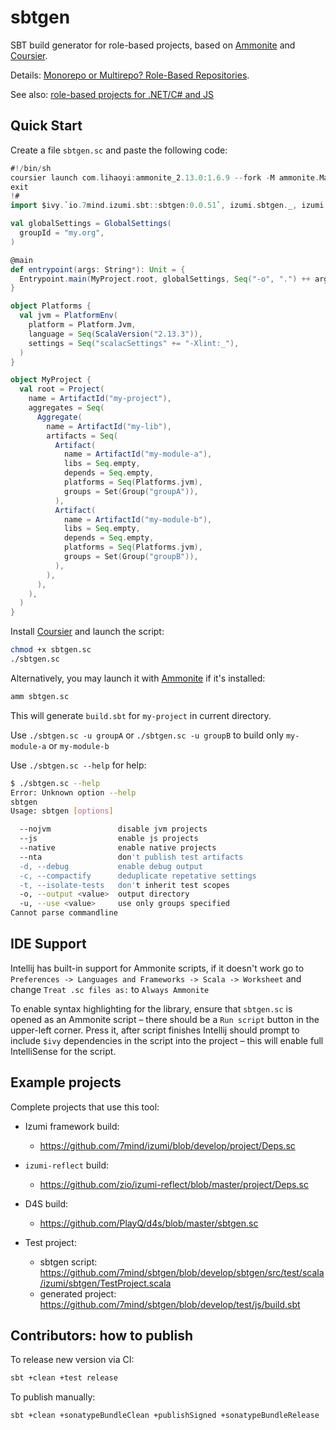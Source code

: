 # sbtgen

SBT build generator for role-based projects, based on [Ammonite](https://ammonite.io) and [Coursier](https://get-coursier.io/).

Details: [Monorepo or Multirepo? Role-Based Repositories](https://blog.7mind.io/role-based-repositories.html).

See also: [role-based projects for .NET/C# and JS](https://github.com/CK-Build/CKli/)

## Quick Start

Create a file `sbtgen.sc` and paste the following code:

```scala
#!/bin/sh
coursier launch com.lihaoyi:ammonite_2.13.0:1.6.9 --fork -M ammonite.Main -- sbtgen.sc $*
exit
!#
import $ivy.`io.7mind.izumi.sbt::sbtgen:0.0.51`, izumi.sbtgen._, izumi.sbtgen.model._

val globalSettings = GlobalSettings(
  groupId = "my.org",
)

@main
def entrypoint(args: String*): Unit = {
  Entrypoint.main(MyProject.root, globalSettings, Seq("-o", ".") ++ args)
}

object Platforms {
  val jvm = PlatformEnv(
    platform = Platform.Jvm,
    language = Seq(ScalaVersion("2.13.3")),
    settings = Seq("scalacSettings" += "-Xlint:_"),
  )
}

object MyProject {
  val root = Project(
    name = ArtifactId("my-project"),
    aggregates = Seq(
      Aggregate(
        name = ArtifactId("my-lib"),
        artifacts = Seq(
          Artifact(
            name = ArtifactId("my-module-a"),
            libs = Seq.empty,
            depends = Seq.empty,
            platforms = Seq(Platforms.jvm),
            groups = Set(Group("groupA")),
          ),
          Artifact(
            name = ArtifactId("my-module-b"),
            libs = Seq.empty,
            depends = Seq.empty,
            platforms = Seq(Platforms.jvm),
            groups = Set(Group("groupB")),
          ),
        ),
      ),
    ),
  )
}
```

Install [Coursier](https://get-coursier.io) and launch the script:

```bash
chmod +x sbtgen.sc
./sbtgen.sc
```

Alternatively, you may launch it with [Ammonite](https://ammonite.io) if it's installed:

```bash
amm sbtgen.sc
```

This will generate `build.sbt` for `my-project` in current directory.

Use `./sbtgen.sc -u groupA` or `./sbtgen.sc -u groupB` to build only `my-module-a` or `my-module-b`

Use `./sbtgen.sc --help` for help:

```bash
$ ./sbtgen.sc --help
Error: Unknown option --help
sbtgen
Usage: sbtgen [options]

  --nojvm               disable jvm projects
  --js                  enable js projects
  --native              enable native projects
  --nta                 don't publish test artifacts
  -d, --debug           enable debug output
  -c, --compactify      deduplicate repetative settings
  -t, --isolate-tests   don't inherit test scopes
  -o, --output <value>  output directory
  -u, --use <value>     use only groups specified
Cannot parse commandline
```

## IDE Support

Intellij has built-in support for Ammonite scripts, if it doesn't work go to `Preferences -> Languages and Frameworks -> Scala -> Worksheet` and change `Treat .sc files as:` to `Always Ammonite`

To enable syntax highlighting for the library, ensure that `sbtgen.sc` is opened as an Ammonite script – there should be a `Run script` button in the upper-left corner. Press it, after script finishes Intellij should prompt to include `$ivy` dependencies in the script into the project – this will enable full IntelliSense for the script.

## Example projects

Complete projects that use this tool:

* Izumi framework build:
  * https://github.com/7mind/izumi/blob/develop/project/Deps.sc

* `izumi-reflect` build:
  * https://github.com/zio/izumi-reflect/blob/master/project/Deps.sc
  
* D4S build:
  * https://github.com/PlayQ/d4s/blob/master/sbtgen.sc

* Test project:
  * sbtgen script: https://github.com/7mind/sbtgen/blob/develop/sbtgen/src/test/scala/izumi/sbtgen/TestProject.scala
  * generated project: https://github.com/7mind/sbtgen/blob/develop/test/js/build.sbt

## Contributors: how to publish

To release new version via CI:

```bash
sbt +clean +test release
```

To publish manually:

```bash
sbt +clean +sonatypeBundleClean +publishSigned +sonatypeBundleRelease
```

